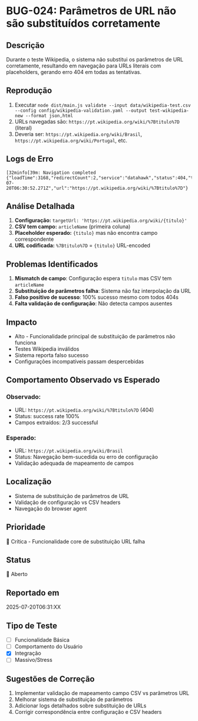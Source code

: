# BUG-024: Parâmetros de URL não são substituídos corretamente

## Descrição
Durante o teste Wikipedia, o sistema não substitui os parâmetros de URL corretamente, resultando em navegação para URLs literais com placeholders, gerando erro 404 em todas as tentativas.

## Reprodução
1. Executar `node dist/main.js validate --input data/wikipedia-test.csv --config config/wikipedia-validation.yaml --output test-wikipedia-new --format json,html`
2. URLs navegadas são: `https://pt.wikipedia.org/wiki/%7Btitulo%7D` (literal)
3. Deveria ser: `https://pt.wikipedia.org/wiki/Brasil`, `https://pt.wikipedia.org/wiki/Portugal`, etc.

## Logs de Erro
```
[32minfo[39m: Navigation completed {"loadTime":3168,"redirectCount":2,"service":"datahawk","status":404,"timestamp":"2025-07-20T06:30:52.271Z","url":"https://pt.wikipedia.org/wiki/%7Btitulo%7D"}
```

## Análise Detalhada
1. **Configuração:** `targetUrl: 'https://pt.wikipedia.org/wiki/{titulo}'`
2. **CSV tem campo:** `articleName` (primeira coluna)
3. **Placeholder esperado:** `{titulo}` mas não encontra campo correspondente
4. **URL codificada:** `%7Btitulo%7D` = `{titulo}` URL-encoded

## Problemas Identificados
1. **Mismatch de campo**: Configuração espera `titulo` mas CSV tem `articleName`
2. **Substituição de parâmetros falha**: Sistema não faz interpolação da URL
3. **Falso positivo de sucesso**: 100% sucesso mesmo com todos 404s
4. **Falta validação de configuração**: Não detecta campos ausentes

## Impacto
- Alto - Funcionalidade principal de substituição de parâmetros não funciona
- Testes Wikipedia inválidos
- Sistema reporta falso sucesso
- Configurações incompatíveis passam despercebidas

## Comportamento Observado vs Esperado

### Observado:
- URL: `https://pt.wikipedia.org/wiki/%7Btitulo%7D` (404)
- Status: success rate 100%
- Campos extraídos: 2/3 successful

### Esperado:
- URL: `https://pt.wikipedia.org/wiki/Brasil`
- Status: Navegação bem-sucedida ou erro de configuração
- Validação adequada de mapeamento de campos

## Localização
- Sistema de substituição de parâmetros de URL
- Validação de configuração vs CSV headers
- Navegação do browser agent

## Prioridade
🔴 Crítica - Funcionalidade core de substituição URL falha

## Status
🔴 Aberto

## Reportado em
2025-07-20T06:31:XX

## Tipo de Teste
- [ ] Funcionalidade Básica
- [ ] Comportamento do Usuário  
- [x] Integração
- [ ] Massivo/Stress

## Sugestões de Correção
1. Implementar validação de mapeamento campo CSV vs parâmetros URL
2. Melhorar sistema de substituição de parâmetros
3. Adicionar logs detalhados sobre substituição de URLs
4. Corrigir correspondência entre configuração e CSV headers